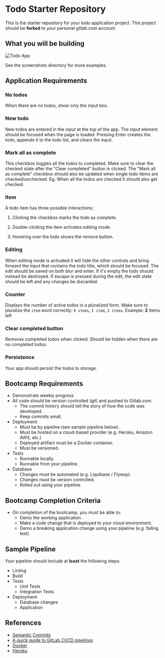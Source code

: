 # Todo Starter Repository

This is the starter repository for your todo application project. This project should be **forked** to your personal gitlab.com account.

## What you will be building

![Todo App](screenshots/some-todos.png "Todo App")

See the screenshots directory for more examples.

## Application Requirements

### No todos

When there are no todos, show only the input box.

### New todo

New todos are entered in the input at the top of the app. The input element should be focused when the page is loaded. Pressing Enter creates the todo, appends it to the todo list, and clears the input.

### Mark all as complete

This checkbox toggles all the todos to completed. Make sure to clear the checked state after the "Clear completed" button is clicked. The "Mark all as complete" checkbox should also be updated when single todo items are checked/unchecked. Eg. When all the todos are checked it should also get checked.

### Item

A todo item has three possible interactions:

1. Clicking the checkbox marks the todo as complete.

2. Double-clicking the item activates editing mode.

3. Hovering over the todo shows the remove button.

### Editing

When editing mode is activated it will hide the other controls and bring forward the input that contains the todo title, which should be focused. The edit should be saved on both blur and enter. If it's empty the todo should instead be destroyed. If escape is pressed during the edit, the edit state should be left and any changes be discarded.

### Counter

Displays the number of active todos in a pluralized form. Make sure to pluralize the `item` word correctly: `0 items`, `1 item`, `2 items`. Example: **2** items left

### Clear completed button

Removes completed todos when clicked. Should be hidden when there are no completed todos.

### Persistence

Your app should persist the todos to storage.

## Bootcamp Requirements

*  Demonstrate weekly progress
*  All code should be version controlled (git) and pushed to Gitlab.com.
   * The commit history should tell the story of how the code was developed. 
   * Keep commits small.
*  Deployment
   * Must be by pipeline (see sample pipeline below).
   * Must be hosted on a cloud-based provider (e.g. Heroku, Amazon AWS, etc.)
   * Deployed artifact must be a Docker container.
   * Must be versioned.
*  Tests
    * Runnable locally.
    * Runnable from your pipeline.
*  Database 
    * Changes must be automated (e.g. Liquibase / Flyway).
    * Changes must be version controlled.
    * Rolled out using your pipeline.

## Bootcamp Completion Criteria

*  On completion of the bootcamp, you must be able to: 
   * Demo the working application.
   * Make a code change that is deployed to your cloud environment.
   * Demo a breaking application change using your pipeline (e.g. failing test)

## Sample Pipeline 

Your pipeline should include at **least** the following steps:

* Linting
* Build
* Tests
  * Unit Tests
  * Integration Tests
* Deployment
  * Database changes
  * Application

## References

* [Semantic Commits](https://seesparkbox.com/foundry/semantic_commit_messages)
* [A quick guide to GitLab CI/CD pipelines](https://about.gitlab.com/blog/2019/07/12/guide-to-ci-cd-pipelines/)
* [Docker](https://www.docker.com/)
* [Heroku](https://www.heroku.com/)
